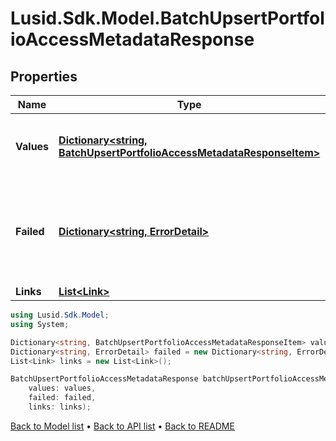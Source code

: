 # Lusid.Sdk.Model.BatchUpsertPortfolioAccessMetadataResponse

## Properties

Name | Type | Description | Notes
------------ | ------------- | ------------- | -------------
**Values** | [**Dictionary&lt;string, BatchUpsertPortfolioAccessMetadataResponseItem&gt;**](BatchUpsertPortfolioAccessMetadataResponseItem.md) | The items have been successfully updated or created. | [optional] 
**Failed** | [**Dictionary&lt;string, ErrorDetail&gt;**](ErrorDetail.md) | The items that could not be updated or created along with a reason for their failure. | [optional] 
**Links** | [**List&lt;Link&gt;**](Link.md) |  | [optional] 

```csharp
using Lusid.Sdk.Model;
using System;

Dictionary<string, BatchUpsertPortfolioAccessMetadataResponseItem> values = new Dictionary<string, BatchUpsertPortfolioAccessMetadataResponseItem>();
Dictionary<string, ErrorDetail> failed = new Dictionary<string, ErrorDetail>();
List<Link> links = new List<Link>();

BatchUpsertPortfolioAccessMetadataResponse batchUpsertPortfolioAccessMetadataResponseInstance = new BatchUpsertPortfolioAccessMetadataResponse(
    values: values,
    failed: failed,
    links: links);
```

[Back to Model list](../README.md#documentation-for-models) &#8226; [Back to API list](../README.md#documentation-for-api-endpoints) &#8226; [Back to README](../README.md)
